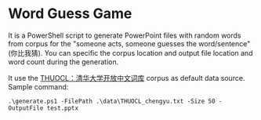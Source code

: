 # Word Guess Game #
It is a PowerShell script to generate PowerPoint files with random words from corpus for the "someone acts, someone guesses the word/sentence" (你比我猜). You can specific the corpus location and output file location and word count during the generation. 

It use the [THUOCL：清华大学开放中文词库](http://thuocl.thunlp.org/) corpus as default data source. 
Sample command:

```.\generate.ps1 -FilePath .\data\THUOCL_chengyu.txt -Size 50 -OutputFile test.pptx ```

